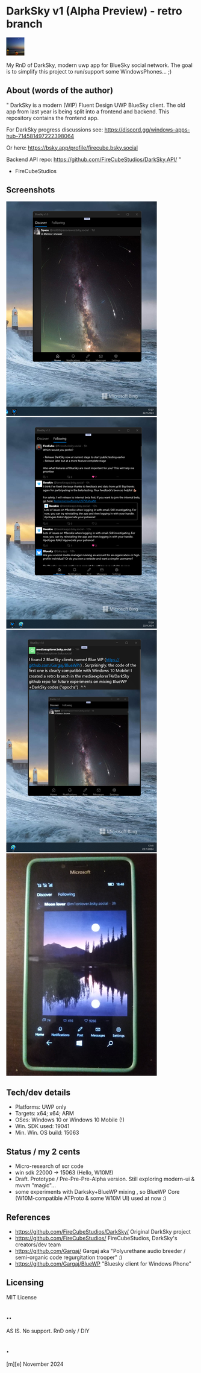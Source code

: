 # DarkSky v1 (Alpha Preview) - retro branch
![](Images/logo.png)

My RnD of DarkSky, modern uwp app for BlueSky social network.  The goal is to simplify this project to run/support some WindowsPhones... ;)
 
## About (words of the author)
"
DarkSky is a modern (WIP) Fluent Design UWP BlueSky client. The old app from last year is being split into a frontend and backend. This repository contains the frontend app.

For DarkSky progress discussions see: https://discord.gg/windows-apps-hub-714581497222398064

Or here: https://bsky.app/profile/firecube.bsky.social

Backend API repo: https://github.com/FireCubeStudios/DarkSky.API/
"
 - FireCubeStudios

## Screenshots
![Desktop x64](Images/shot01.png)
![Desktop x64](Images/shot02.png)
![Desktop x64](Images/shot03.png)
![Mobile ARM](Images/shot04.png)


## Tech/dev details
- Platforms: UWP only
- Targets: x64; x64; ARM
- OSes: Windows 10 or Windows 10 Mobile (!)
- Win. SDK used: 19041 
- Min. Win. OS build: 15063 

## Status / my 2 cents
- Micro-research of scr code
- win sdk 22000 -> 15063 (Hello, W10M!)
- Draft. Prototype / Pre-Pre-Pre-Alpha version. Still exploring modern-ui & mvvm "magic"...
- some experiments with Darksky+BlueWP mixing , so BlueWP Core (W10M-compatible ATProto & some W10M UI) used at now :)

## References
- https://github.com/FireCubeStudios/DarkSky/ Original DarkSky project
- https://github.com/FireCubeStudios/ FireCubeStudios, DarkSky's creators/dev team 
- https://github.com/Gargaj/ Gargaj aka "Polyurethane audio breeder / semi-organic code regurgitation trooper" :)
- https://github.com/Gargaj/BlueWP "Bluesky client for Windows Phone"

## Licensing
MIT License

## ..
AS IS. No support. RnD only / DIY

## .
[m][e] November 2024


